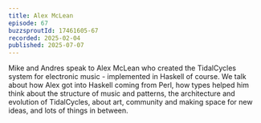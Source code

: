 ```yaml
---
title: Alex McLean
episode: 67
buzzsproutId: 17461605-67
recorded: 2025-02-04
published: 2025-07-07
---
```


Mike and Andres speak to Alex McLean who created the TidalCycles
system for electronic music - implemented in Haskell of course. We
talk about how Alex got into Haskell coming from Perl, how types
helped him think about the structure of music and patterns, the
architecture and evolution of TidalCycles, about art, community and
making space for new ideas, and lots of things in between.
